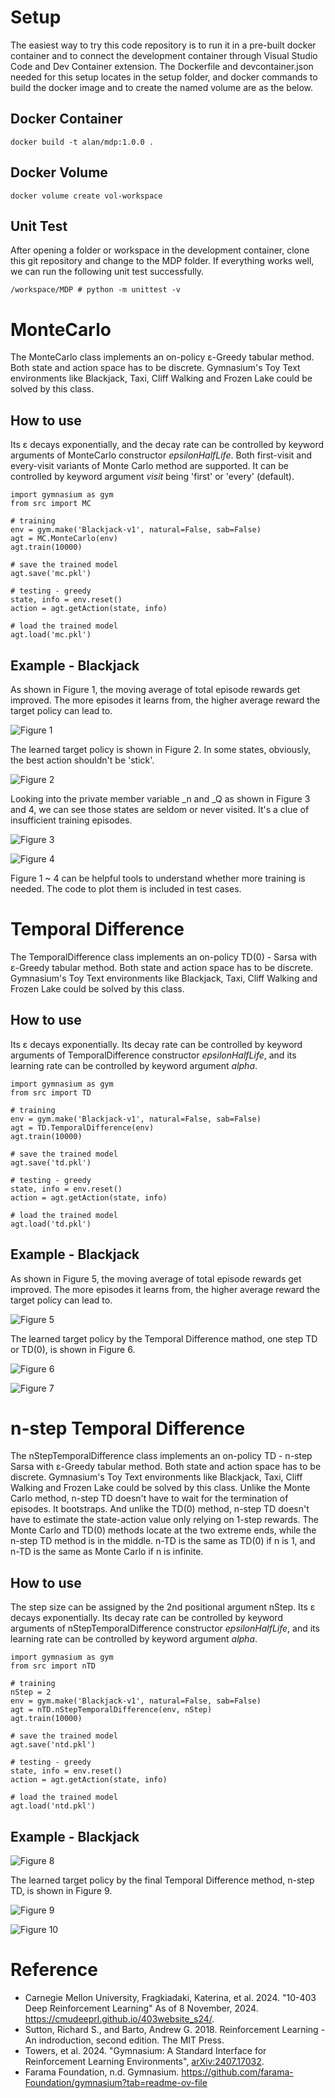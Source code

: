 # Setup
The easiest way to try this code repository is to run it in a pre-built docker container and to connect the development container through Visual 
Studio Code and Dev Container extension. The Dockerfile and devcontainer.json needed for this setup locates in the setup folder, and docker 
commands to build the docker image and to create the named volume are as the below.

## Docker Container
```
docker build -t alan/mdp:1.0.0 .
```

## Docker Volume
```
docker volume create vol-workspace
```

## Unit Test
After opening a folder or workspace in the development container, clone this git repository and change to the MDP folder. If everything works 
well, we can run the following unit test successfully.
```
/workspace/MDP # python -m unittest -v
```

# MonteCarlo
The MonteCarlo class implements an on-policy &epsilon;-Greedy tabular method. Both state and action space has to be discrete. Gymnasium's Toy 
Text environments like Blackjack, Taxi, Cliff Walking and Frozen Lake could be solved by this class.

## How to use
Its &epsilon; decays exponentially, and the decay rate can be controlled by keyword arguments of MonteCarlo constructor *epsilonHalfLife*. 
Both first-visit and every-visit variants of Monte Carlo method are supported. It can be controlled by keyword argument *visit* being 'first' 
or 'every' (default).
```
import gymnasium as gym
from src import MC

# training
env = gym.make('Blackjack-v1', natural=False, sab=False)
agt = MC.MonteCarlo(env)
agt.train(10000)

# save the trained model
agt.save('mc.pkl')

# testing - greedy
state, info = env.reset()
action = agt.getAction(state, info)

# load the trained model
agt.load('mc.pkl')
```

## Example - Blackjack
As shown in Figure 1, the moving average of total episode rewards get improved. The more episodes it learns from, the higher average reward 
the target policy can lead to. 

![Figure 1](rewards-MC.svg)

The learned target policy is shown in Figure 2. In some states, obviously, the best action shouldn't be 'stick'. 

![Figure 2](policy-MC.svg)

Looking into the private member variable _n and _Q as shown in Figure 3 and 4, we can see those states are seldom or never visited. It's a 
clue of insufficient training episodes.

![Figure 3](n.svg)

![Figure 4](Q-MC.svg)

Figure 1 ~ 4 can be helpful tools to understand whether more training is needed. The code to plot them is included in test cases.

# Temporal Difference
The TemporalDifference class implements an on-policy TD(0) - Sarsa with &epsilon;-Greedy tabular method. Both state and action space has to 
be discrete. Gymnasium's Toy Text environments like Blackjack, Taxi, Cliff Walking and Frozen Lake could be solved by this class.

## How to use
Its &epsilon; decays exponentially. Its decay rate can be controlled by keyword arguments of TemporalDifference constructor *epsilonHalfLife*, 
and its learning rate can be controlled by keyword argument *alpha*. 
```
import gymnasium as gym
from src import TD

# training
env = gym.make('Blackjack-v1', natural=False, sab=False)
agt = TD.TemporalDifference(env)
agt.train(10000)

# save the trained model
agt.save('td.pkl')

# testing - greedy
state, info = env.reset()
action = agt.getAction(state, info)

# load the trained model
agt.load('td.pkl')
```

## Example - Blackjack
As shown in Figure 5, the moving average of total episode rewards get improved. The more episodes it learns from, the higher average reward 
the target policy can lead to. 

![Figure 5](rewards-TD.svg)

The learned target policy by the Temporal Difference mathod, one step TD or TD(0), is shown in Figure 6. 

![Figure 6](policy-TD.svg)

![Figure 7](Q-TD.svg)

# n-step Temporal Difference
The nStepTemporalDifference class implements an on-policy TD - n-step Sarsa with &epsilon;-Greedy tabular method. Both state and action space 
has to be discrete. Gymnasium's Toy Text environments like Blackjack, Taxi, Cliff Walking and Frozen Lake could be solved by this class. Unlike 
the Monte Carlo method, n-step TD doesn't have to wait for the termination of episodes. It bootstraps. And unlike the TD(0) method, n-step TD 
doesn't have to estimate the state-action value only relying on 1-step rewards. The Monte Carlo and TD(0) methods locate at the two extreme ends, 
while the n-step TD method is in the middle. n-TD is the same as TD(0) if n is 1, and n-TD is the same as Monte Carlo if n is infinite.

## How to use
The step size can be assigned by the 2nd positional argument nStep. Its &epsilon; decays exponentially. Its decay rate can be controlled by 
keyword arguments of nStepTemporalDifference constructor *epsilonHalfLife*, and its learning rate can be controlled by keyword argument *alpha*. 
```
import gymnasium as gym
from src import nTD

# training
nStep = 2
env = gym.make('Blackjack-v1', natural=False, sab=False)
agt = nTD.nStepTemporalDifference(env, nStep)
agt.train(10000)

# save the trained model
agt.save('ntd.pkl')

# testing - greedy
state, info = env.reset()
action = agt.getAction(state, info)

# load the trained model
agt.load('ntd.pkl')
```

## Example - Blackjack

![Figure 8](rewards-nTD.svg)

The learned target policy by the final Temporal Difference method, n-step TD, is shown in Figure 9. 

![Figure 9](policy-nTD.svg)

![Figure 10](Q-nTD.svg)

# Reference
- Carnegie Mellon University, Fragkiadaki, Katerina, et al. 2024. "10-403 Deep Reinforcement Learning" As of 8 November, 2024. 
https://cmudeeprl.github.io/403website_s24/.
- Sutton, Richard S., and Barto, Andrew G. 2018. Reinforcement Learning - An indroduction, second edition. The MIT Press.
- Towers, et al. 2024. "Gymnasium: A Standard Interface for Reinforcement Learning Environments", [arXiv:2407.17032](https://arxiv.org/abs/2407.17032).
- Farama Foundation, n.d. Gymnasium. https://github.com/farama-Foundation/gymnasium?tab=readme-ov-file
